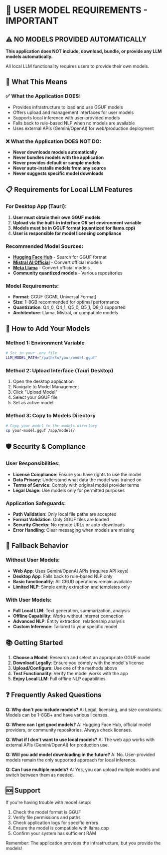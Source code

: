 # 🚨 USER MODEL REQUIREMENTS - IMPORTANT

## ⚠️ NO MODELS PROVIDED AUTOMATICALLY

**This application does NOT include, download, bundle, or provide any LLM models automatically.**

All local LLM functionality requires users to provide their own models.

## 🎯 What This Means

### ✅ What the Application DOES:
- Provides infrastructure to load and use GGUF models
- Offers upload and management interfaces for user models
- Supports local inference with user-provided models
- Falls back to rule-based NLP when no models are available
- Uses external APIs (Gemini/OpenAI) for web/production deployment

### ❌ What the Application DOES NOT DO:
- **Never downloads models automatically**
- **Never bundles models with the application**
- **Never provides default or sample models**
- **Never auto-installs models from any source**
- **Never suggests specific model downloads**

## 📋 Requirements for Local LLM Features

### For Desktop App (Tauri):
1. **User must obtain their own GGUF models**
2. **Upload via the built-in interface OR set environment variable**
3. **Models must be in GGUF format (quantized for llama.cpp)**
4. **User is responsible for model licensing compliance**

### Recommended Model Sources:
- **[Hugging Face Hub](https://huggingface.co/models?library=gguf)** - Search for GGUF format
- **[Mistral AI Official](https://mistral.ai/)** - Convert official models
- **[Meta Llama](https://ai.meta.com/llama/)** - Convert official models
- **Community quantized models** - Various repositories

### Model Requirements:
- **Format**: GGUF (GGML Universal Format)
- **Size**: 1-8GB recommended for optimal performance
- **Quantization**: Q4_0, Q4_1, Q5_0, Q5_1, Q8_0 supported
- **Architecture**: Llama, Mistral, or compatible models

## 🔧 How to Add Your Models

### Method 1: Environment Variable
```bash
# Set in your .env file
LLM_MODEL_PATH="/path/to/your/model.gguf"
```

### Method 2: Upload Interface (Tauri Desktop)
1. Open the desktop application
2. Navigate to Model Management
3. Click "Upload Model"
4. Select your GGUF file
5. Set as active model

### Method 3: Copy to Models Directory
```bash
# Copy your model to the models directory
cp your-model.gguf /app/models/
```

## 🛡️ Security & Compliance

### User Responsibilities:
- **License Compliance**: Ensure you have rights to use the model
- **Data Privacy**: Understand what data the model was trained on
- **Terms of Service**: Comply with original model provider terms
- **Legal Usage**: Use models only for permitted purposes

### Application Safeguards:
- **Path Validation**: Only local file paths are accepted
- **Format Validation**: Only GGUF files are loaded
- **Security Checks**: No remote URLs or auto-downloads
- **Error Handling**: Clear messaging when models are missing

## 🔄 Fallback Behavior

### Without User Models:
- **Web App**: Uses Gemini/OpenAI APIs (requires API keys)
- **Desktop App**: Falls back to rule-based NLP only
- **Basic functionality**: All CRUD operations remain available
- **Limited NLP**: Simple entity extraction and templates only

### With User Models:
- **Full Local LLM**: Text generation, summarization, analysis
- **Offline Capability**: Works without internet connection
- **Advanced NLP**: Entity extraction, relationship analysis
- **Custom Inference**: Tailored to your specific model

## 📚 Getting Started

1. **Choose a Model**: Research and select an appropriate GGUF model
2. **Download Legally**: Ensure you comply with the model's license
3. **Upload/Configure**: Use one of the methods above
4. **Test Functionality**: Verify the model works with the app
5. **Enjoy Local LLM**: Full offline NLP capabilities

## ❓ Frequently Asked Questions

**Q: Why don't you include models?**
A: Legal, licensing, and size constraints. Models can be 1-8GB+ and have various licenses.

**Q: Where can I get good models?**
A: Hugging Face Hub, official model providers, or community repositories. Always check licenses.

**Q: What if I don't want to use local models?**
A: The web app works with external APIs (Gemini/OpenAI) for production use.

**Q: Will you add model downloading in the future?**
A: No. User-provided models remain the only supported approach for local inference.

**Q: Can I use multiple models?**
A: Yes, you can upload multiple models and switch between them as needed.

## 🆘 Support

If you're having trouble with model setup:
1. Check the model format is GGUF
2. Verify file permissions and paths
3. Check application logs for specific errors
4. Ensure the model is compatible with llama.cpp
5. Confirm your system has sufficient RAM

Remember: The application provides the infrastructure, but you provide the models!
